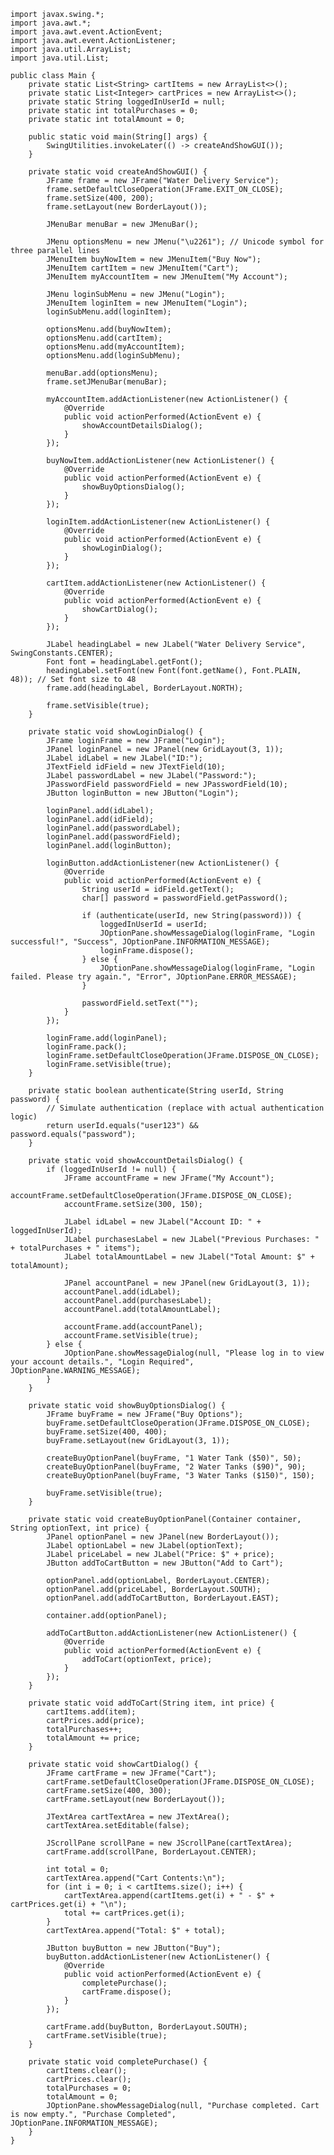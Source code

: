     import javax.swing.*;
    import java.awt.*;
    import java.awt.event.ActionEvent;
    import java.awt.event.ActionListener;
    import java.util.ArrayList;
    import java.util.List;
    
    public class Main {
        private static List<String> cartItems = new ArrayList<>();
        private static List<Integer> cartPrices = new ArrayList<>();
        private static String loggedInUserId = null;
        private static int totalPurchases = 0;
        private static int totalAmount = 0;
    
        public static void main(String[] args) {
            SwingUtilities.invokeLater(() -> createAndShowGUI());
        }
    
        private static void createAndShowGUI() {
            JFrame frame = new JFrame("Water Delivery Service");
            frame.setDefaultCloseOperation(JFrame.EXIT_ON_CLOSE);
            frame.setSize(400, 200);
            frame.setLayout(new BorderLayout());
    
            JMenuBar menuBar = new JMenuBar();
    
            JMenu optionsMenu = new JMenu("\u2261"); // Unicode symbol for three parallel lines
            JMenuItem buyNowItem = new JMenuItem("Buy Now");
            JMenuItem cartItem = new JMenuItem("Cart");
            JMenuItem myAccountItem = new JMenuItem("My Account");
    
            JMenu loginSubMenu = new JMenu("Login");
            JMenuItem loginItem = new JMenuItem("Login");
            loginSubMenu.add(loginItem);
    
            optionsMenu.add(buyNowItem);
            optionsMenu.add(cartItem);
            optionsMenu.add(myAccountItem);
            optionsMenu.add(loginSubMenu);
    
            menuBar.add(optionsMenu);
            frame.setJMenuBar(menuBar);
    
            myAccountItem.addActionListener(new ActionListener() {
                @Override
                public void actionPerformed(ActionEvent e) {
                    showAccountDetailsDialog();
                }
            });
    
            buyNowItem.addActionListener(new ActionListener() {
                @Override
                public void actionPerformed(ActionEvent e) {
                    showBuyOptionsDialog();
                }
            });
    
            loginItem.addActionListener(new ActionListener() {
                @Override
                public void actionPerformed(ActionEvent e) {
                    showLoginDialog();
                }
            });
    
            cartItem.addActionListener(new ActionListener() {
                @Override
                public void actionPerformed(ActionEvent e) {
                    showCartDialog();
                }
            });
    
            JLabel headingLabel = new JLabel("Water Delivery Service", SwingConstants.CENTER);
            Font font = headingLabel.getFont();
            headingLabel.setFont(new Font(font.getName(), Font.PLAIN, 48)); // Set font size to 48
            frame.add(headingLabel, BorderLayout.NORTH);
    
            frame.setVisible(true);
        }
    
        private static void showLoginDialog() {
            JFrame loginFrame = new JFrame("Login");
            JPanel loginPanel = new JPanel(new GridLayout(3, 1));
            JLabel idLabel = new JLabel("ID:");
            JTextField idField = new JTextField(10);
            JLabel passwordLabel = new JLabel("Password:");
            JPasswordField passwordField = new JPasswordField(10);
            JButton loginButton = new JButton("Login");
    
            loginPanel.add(idLabel);
            loginPanel.add(idField);
            loginPanel.add(passwordLabel);
            loginPanel.add(passwordField);
            loginPanel.add(loginButton);
    
            loginButton.addActionListener(new ActionListener() {
                @Override
                public void actionPerformed(ActionEvent e) {
                    String userId = idField.getText();
                    char[] password = passwordField.getPassword();
    
                    if (authenticate(userId, new String(password))) {
                        loggedInUserId = userId;
                        JOptionPane.showMessageDialog(loginFrame, "Login successful!", "Success", JOptionPane.INFORMATION_MESSAGE);
                        loginFrame.dispose();
                    } else {
                        JOptionPane.showMessageDialog(loginFrame, "Login failed. Please try again.", "Error", JOptionPane.ERROR_MESSAGE);
                    }
    
                    passwordField.setText("");
                }
            });
    
            loginFrame.add(loginPanel);
            loginFrame.pack();
            loginFrame.setDefaultCloseOperation(JFrame.DISPOSE_ON_CLOSE);
            loginFrame.setVisible(true);
        }
    
        private static boolean authenticate(String userId, String password) {
            // Simulate authentication (replace with actual authentication logic)
            return userId.equals("user123") && password.equals("password");
        }
    
        private static void showAccountDetailsDialog() {
            if (loggedInUserId != null) {
                JFrame accountFrame = new JFrame("My Account");
                accountFrame.setDefaultCloseOperation(JFrame.DISPOSE_ON_CLOSE);
                accountFrame.setSize(300, 150);
    
                JLabel idLabel = new JLabel("Account ID: " + loggedInUserId);
                JLabel purchasesLabel = new JLabel("Previous Purchases: " + totalPurchases + " items");
                JLabel totalAmountLabel = new JLabel("Total Amount: $" + totalAmount);
    
                JPanel accountPanel = new JPanel(new GridLayout(3, 1));
                accountPanel.add(idLabel);
                accountPanel.add(purchasesLabel);
                accountPanel.add(totalAmountLabel);
    
                accountFrame.add(accountPanel);
                accountFrame.setVisible(true);
            } else {
                JOptionPane.showMessageDialog(null, "Please log in to view your account details.", "Login Required", JOptionPane.WARNING_MESSAGE);
            }
        }
    
        private static void showBuyOptionsDialog() {
            JFrame buyFrame = new JFrame("Buy Options");
            buyFrame.setDefaultCloseOperation(JFrame.DISPOSE_ON_CLOSE);
            buyFrame.setSize(400, 400);
            buyFrame.setLayout(new GridLayout(3, 1));
    
            createBuyOptionPanel(buyFrame, "1 Water Tank ($50)", 50);
            createBuyOptionPanel(buyFrame, "2 Water Tanks ($90)", 90);
            createBuyOptionPanel(buyFrame, "3 Water Tanks ($150)", 150);
    
            buyFrame.setVisible(true);
        }
    
        private static void createBuyOptionPanel(Container container, String optionText, int price) {
            JPanel optionPanel = new JPanel(new BorderLayout());
            JLabel optionLabel = new JLabel(optionText);
            JLabel priceLabel = new JLabel("Price: $" + price);
            JButton addToCartButton = new JButton("Add to Cart");
    
            optionPanel.add(optionLabel, BorderLayout.CENTER);
            optionPanel.add(priceLabel, BorderLayout.SOUTH);
            optionPanel.add(addToCartButton, BorderLayout.EAST);
    
            container.add(optionPanel);
    
            addToCartButton.addActionListener(new ActionListener() {
                @Override
                public void actionPerformed(ActionEvent e) {
                    addToCart(optionText, price);
                }
            });
        }
    
        private static void addToCart(String item, int price) {
            cartItems.add(item);
            cartPrices.add(price);
            totalPurchases++;
            totalAmount += price;
        }
    
        private static void showCartDialog() {
            JFrame cartFrame = new JFrame("Cart");
            cartFrame.setDefaultCloseOperation(JFrame.DISPOSE_ON_CLOSE);
            cartFrame.setSize(400, 300);
            cartFrame.setLayout(new BorderLayout());
    
            JTextArea cartTextArea = new JTextArea();
            cartTextArea.setEditable(false);
    
            JScrollPane scrollPane = new JScrollPane(cartTextArea);
            cartFrame.add(scrollPane, BorderLayout.CENTER);
    
            int total = 0;
            cartTextArea.append("Cart Contents:\n");
            for (int i = 0; i < cartItems.size(); i++) {
                cartTextArea.append(cartItems.get(i) + " - $" + cartPrices.get(i) + "\n");
                total += cartPrices.get(i);
            }
            cartTextArea.append("Total: $" + total);
    
            JButton buyButton = new JButton("Buy");
            buyButton.addActionListener(new ActionListener() {
                @Override
                public void actionPerformed(ActionEvent e) {
                    completePurchase();
                    cartFrame.dispose();
                }
            });
    
            cartFrame.add(buyButton, BorderLayout.SOUTH);
            cartFrame.setVisible(true);
        }
    
        private static void completePurchase() {
            cartItems.clear();
            cartPrices.clear();
            totalPurchases = 0;
            totalAmount = 0;
            JOptionPane.showMessageDialog(null, "Purchase completed. Cart is now empty.", "Purchase Completed", JOptionPane.INFORMATION_MESSAGE);
        }
    }
